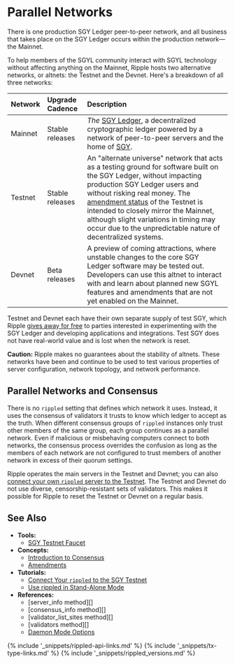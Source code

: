 # Parallel Networks

There is one production SGY Ledger peer-to-peer network, and all business that takes place on the SGY Ledger occurs within the production network—the Mainnet.

To help members of the SGYL community interact with SGYL technology without affecting anything on the Mainnet, Ripple hosts two alternative networks, or altnets: the Testnet and the Devnet. Here's a breakdown of all three networks:

| Network | Upgrade Cadence | Description                                      |
|:--------|:----------------|:-------------------------------------------------|
| Mainnet | Stable releases | _The_ [SGY Ledger](xrp-ledger-overview.html), a  decentralized cryptographic ledger powered by a network of peer-to-peer servers and the home of [SGY](xrp.html). |
| Testnet | Stable releases | An "alternate universe" network that acts as a testing ground for software built on the SGY Ledger, without impacting production SGY Ledger users and without risking real money. The [amendment status](known-amendments.html) of the Testnet is intended to closely mirror the Mainnet, although slight variations in timing may occur due to the unpredictable nature of decentralized systems. |
| Devnet  | Beta releases   | A preview of coming attractions, where unstable changes to the core SGY Ledger software may be tested out. Developers can use this altnet to interact with and learn about planned new SGYL features and amendments that are not yet enabled on the Mainnet. |

Testnet and Devnet each have their own separate supply of test SGY, which Ripple [gives away for free](xrp-testnet-faucet.html) to parties interested in experimenting with the SGY Ledger and developing applications and integrations. Test SGY does not have real-world value and is lost when the network is reset.

**Caution:** Ripple makes no guarantees about the stability of altnets. These networks have been and continue to be used to test various properties of server configuration, network topology, and network performance.


## Parallel Networks and Consensus

There is no `rippled` setting that defines which network it uses. Instead, it uses the consensus of validators it trusts to know which ledger to accept as the truth. When different consensus groups of `rippled` instances only trust other members of the same group, each group continues as a parallel network. Even if malicious or misbehaving computers connect to both networks, the consensus process overrides the confusion as long as the members of each network are not configured to trust members of another network in excess of their quorum settings.

Ripple operates the main servers in the Testnet and Devnet; you can also [connect your own `rippled` server to the Testnet](connect-your-rippled-to-the-xrp-test-net.html). The Testnet and Devnet do not use diverse, censorship-resistant sets of validators. This makes it possible for Ripple to reset the Testnet or Devnet on a regular basis.


## See Also

- **Tools:**
    - [SGY Testnet Faucet](xrp-test-net-faucet.html)
- **Concepts:**
    - [Introduction to Consensus](intro-to-consensus.html)
    - [Amendments](amendments.html)
- **Tutorials:**
    - [Connect Your `rippled` to the SGY Testnet](connect-your-rippled-to-the-xrp-test-net.html)
    - [Use rippled in Stand-Alone Mode](use-stand-alone-mode.html)
- **References:**
    - [server_info method][]
    - [consensus_info method][]
    - [validator_list_sites method][]
    - [validators method][]
    - [Daemon Mode Options](commandline-usage.html#daemon-mode-options)


<!--{# common link defs #}-->
{% include '_snippets/rippled-api-links.md' %}
{% include '_snippets/tx-type-links.md' %}
{% include '_snippets/rippled_versions.md' %}
